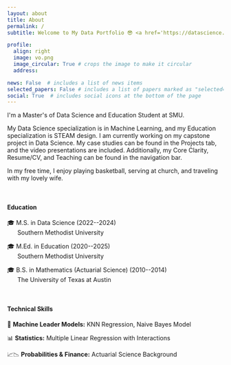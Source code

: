 ```yaml
---
layout: about
title: About
permalink: /
subtitle: Welcome to My Data Portfolio 😎 <a href='https://datascience.smu.edu/'>Southern Methodist University</a>

profile:
  align: right
  image: vo.png
  image_circular: True # crops the image to make it circular
  address: 

news: False  # includes a list of news items
selected_papers: False # includes a list of papers marked as "selected={true}"
social: True  # includes social icons at the bottom of the page
---
```


I'm a Master's of Data Science and Education Student at SMU.

My Data Science specialization is in Machine Learning, and my Education specialization is STEAM design. I am currently working on my capstone project in Data Science. My case studies can be found in the Projects tab, and the video presentations are included. Additionally, my Core Clarity, Resume/CV, and Teaching can be found in the navigation bar.

In my free time, I enjoy playing basketball, serving at church, and traveling with my lovely wife.

<br>

<h4>Education</h4>

🎓 M.S. in Data Science (2022--2024) <br>       Southern Methodist University

🎓 M.Ed. in Education (2020--2025) <br>       Southern Methodist University

🎓 B.S. in Mathematics (Actuarial Science) (2010--2014) <br>       The University of Texas at Austin

<br>

<h4>Technical Skills</h4>

🤖    **Machine Leader Models:** KNN Regression, Naive Bayes Model

📊 **Statistics:** Multiple Linear Regression with Interactions

📈📉 **Probabilities & Finance:** Actuarial Science Background

